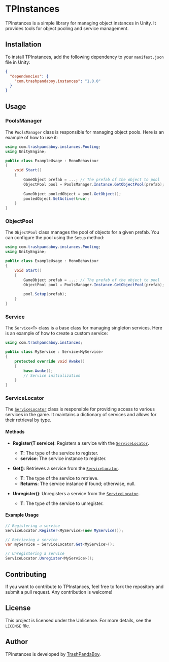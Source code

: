 # TPInstances

TPInstances is a simple library for managing object instances in Unity. It provides tools for object pooling and service management.

## Installation

To install TPInstances, add the following dependency to your `manifest.json` file in Unity:

```json
{
  "dependencies": {
    "com.trashpandaboy.instances": "1.0.0"
  }
}
```

## Usage

### PoolsManager

The `PoolsManager` class is responsible for managing object pools. Here is an example of how to use it:

```csharp
using com.trashpandaboy.instances.Pooling;
using UnityEngine;

public class ExampleUsage : MonoBehaviour
{
    void Start()
    {
        GameObject prefab = ...; // The prefab of the object to pool
        ObjectPool pool = PoolsManager.Instance.GetObjectPool(prefab);
        
        GameObject pooledObject = pool.GetObject();
        pooledObject.SetActive(true);
    }
}
```

### ObjectPool

The `ObjectPool` class manages the pool of objects for a given prefab. You can configure the pool using the `Setup` method:

```csharp
using com.trashpandaboy.instances.Pooling;
using UnityEngine;

public class ExampleUsage : MonoBehaviour
{
    void Start()
    {
        GameObject prefab = ...; // The prefab of the object to pool
        ObjectPool pool = PoolsManager.Instance.GetObjectPool(prefab);
        
        pool.Setup(prefab);
    }
}
```

### Service

The `Service<T>` class is a base class for managing singleton services. Here is an example of how to create a custom service:

```csharp
using com.trashpandaboy.instances;

public class MyService : Service<MyService>
{
    protected override void Awake()
    {
        base.Awake();
        // Service initialization
    }
}
```

### ServiceLocator

The [`ServiceLocator`](command:_github.copilot.openSymbolFromReferences?%5B%22%22%2C%5B%7B%22uri%22%3A%7B%22scheme%22%3A%22file%22%2C%22authority%22%3A%22%22%2C%22path%22%3A%22%2FUsers%2Fwilliamsoro%2FSource%2FTPInstances%2FRuntime%2FServiceLocator.cs%22%2C%22query%22%3A%22%22%2C%22fragment%22%3A%22%22%7D%2C%22pos%22%3A%7B%22line%22%3A13%2C%22character%22%3A17%7D%7D%5D%2C%22da13a357-69e3-42ac-a76a-61fa99ade547%22%5D "Go to definition") class is responsible for providing access to various services in the game. It maintains a dictionary of services and allows for their retrieval by type.

#### Methods

- **Register<T>(T service)**: Registers a service with the [`ServiceLocator`](command:_github.copilot.openSymbolFromReferences?%5B%22%22%2C%5B%7B%22uri%22%3A%7B%22scheme%22%3A%22file%22%2C%22authority%22%3A%22%22%2C%22path%22%3A%22%2FUsers%2Fwilliamsoro%2FSource%2FTPInstances%2FRuntime%2FServiceLocator.cs%22%2C%22query%22%3A%22%22%2C%22fragment%22%3A%22%22%7D%2C%22pos%22%3A%7B%22line%22%3A13%2C%22character%22%3A17%7D%7D%5D%2C%22da13a357-69e3-42ac-a76a-61fa99ade547%22%5D "Go to definition").
  - **T**: The type of the service to register.
  - **service**: The service instance to register.

- **Get<T>()**: Retrieves a service from the [`ServiceLocator`](command:_github.copilot.openSymbolFromReferences?%5B%22%22%2C%5B%7B%22uri%22%3A%7B%22scheme%22%3A%22file%22%2C%22authority%22%3A%22%22%2C%22path%22%3A%22%2FUsers%2Fwilliamsoro%2FSource%2FTPInstances%2FRuntime%2FServiceLocator.cs%22%2C%22query%22%3A%22%22%2C%22fragment%22%3A%22%22%7D%2C%22pos%22%3A%7B%22line%22%3A13%2C%22character%22%3A17%7D%7D%5D%2C%22da13a357-69e3-42ac-a76a-61fa99ade547%22%5D "Go to definition").
  - **T**: The type of the service to retrieve.
  - **Returns**: The service instance if found; otherwise, null.

- **Unregister<T>()**: Unregisters a service from the [`ServiceLocator`](command:_github.copilot.openSymbolFromReferences?%5B%22%22%2C%5B%7B%22uri%22%3A%7B%22scheme%22%3A%22file%22%2C%22authority%22%3A%22%22%2C%22path%22%3A%22%2FUsers%2Fwilliamsoro%2FSource%2FTPInstances%2FRuntime%2FServiceLocator.cs%22%2C%22query%22%3A%22%22%2C%22fragment%22%3A%22%22%7D%2C%22pos%22%3A%7B%22line%22%3A13%2C%22character%22%3A17%7D%7D%5D%2C%22da13a357-69e3-42ac-a76a-61fa99ade547%22%5D "Go to definition").
  - **T**: The type of the service to unregister.

#### Example Usage

```csharp
// Registering a service
ServiceLocator.Register<MyService>(new MyService());

// Retrieving a service
var myService = ServiceLocator.Get<MyService>();

// Unregistering a service
ServiceLocator.Unregister<MyService>();
```


## Contributing

If you want to contribute to TPInstances, feel free to fork the repository and submit a pull request. Any contribution is welcome!

## License

This project is licensed under the Unlicense. For more details, see the `LICENSE` file.

## Author

TPInstances is developed by [TrashPandaBoy](https://github.com/trashpandaboy).
```
